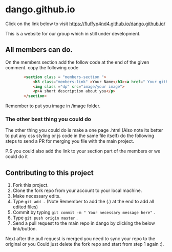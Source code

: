 # dango.github.io
Click on the link below to visit
https://fluffyp4nd4.github.io/dango.github.io/

This is a website for our group which in still under development.

## All members can do.
On the members section add the follow code at the end of the given comment.
copy the following code
``` html
		<section class = "members-section ">
			<h3 class="members-link" >Your Name</h3><a href=" Your github link" ><i class="fab fa-github "></i></a>	
			<img class ="dp" src="image/your image">
			<p>A short description about you</p>
		</section>

```
Remember to put you image in /image folder.

### The other best thing you could do
The other thing you could do is  make a one page .html (Also note its better to put any css styling or js code in the same file itself)
do the following steps to send a PR for merging you file with the main project.

P.S you could also add the link to your section part of the members or we could do it

## Contributing to this project 
1. Fork this project.
2. Clone the fork repo from your account to your local machine.
3. Make necessary edits.
4. Type ``` git add . ``` (Note Remember to add the (.) at the end to add all edited files)
5. Commit by typing ``` git commit -m " Your necessary message here" ``` .
6. Type  ``` git push origin master ``` .
7. Send a pull request to the main repo in dango by clicking the below link/button.

Next after the pull request is merged you need to sync your repo to the original
or you Could just delete the fork repo and start from step 1 again :).
